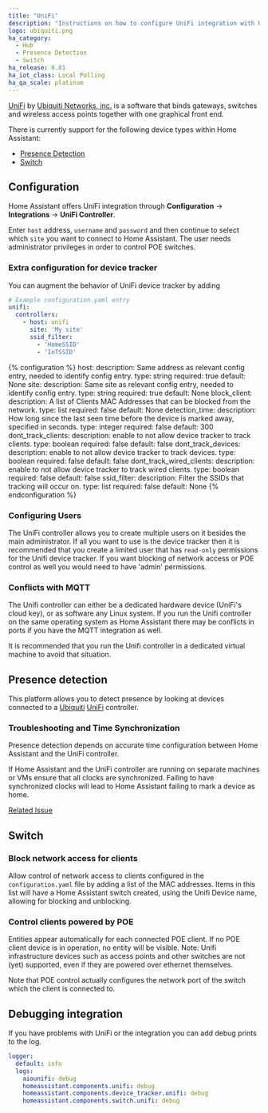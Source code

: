```yaml
---
title: "UniFi"
description: "Instructions on how to configure UniFi integration with UniFi Controller by Ubiquiti."
logo: ubiquiti.png
ha_category:
  - Hub
  - Presence Detection
  - Switch
ha_release: 0.81
ha_iot_class: Local Polling
ha_qa_scale: platinum
---
```


[UniFi](https://unifi-sdn.ubnt.com/) by [Ubiquiti Networks, inc.](https://www.ubnt.com/) is a software that binds gateways, switches and wireless access points together with one graphical front end.

There is currently support for the following device types within Home Assistant:

- [Presence Detection](#presence-detection)
- [Switch](#switch)

## Configuration

Home Assistant offers UniFi integration through **Configuration** -> **Integrations** -> **UniFi Controller**.

Enter `host` address, `username` and `password` and then continue to select which `site` you want to connect to Home Assistant. The user needs administrator privileges in order to control POE switches.

### Extra configuration for device tracker

You can augment the behavior of UniFi device tracker by adding

```yaml
# Example configuration.yaml entry
unifi:
  controllers:
    - host: unifi
      site: 'My site'
      ssid_filter:
        - 'HomeSSID'
        - 'IoTSSID'
```

{% configuration %}
host:
  description: Same address as relevant config entry, needed to identify config entry.
  type: string
  required: true
  default: None
site:
  description: Same site as relevant config entry, needed to identify config entry.
  type: string
  required: true
  default: None
block_client:
  description: A list of Clients MAC Addresses that can be blocked from the network.
  type: list
  required: false
  default: None
detection_time:
  description: How long since the last seen time before the device is marked away, specified in seconds.
  type: integer
  required: false
  default: 300
dont_track_clients:
  description: enable to not allow device tracker to track clients.
  type: boolean
  required: false
  default: false
dont_track_devices:
  description: enable to not allow device tracker to track devices.
  type: boolean
  required: false
  default: false
dont_track_wired_clients:
  description: enable to not allow device tracker to track wired clients.
  type: boolean
  required: false
  default: false
ssid_filter:
  description: Filter the SSIDs that tracking will occur on.
  type: list
  required: false
  default: None
{% endconfiguration %}

### Configuring Users

The UniFi controller allows you to create multiple users on it besides the main administrator. If all you want to use is the device tracker then it is recommended that you create a limited user that has `read-only` permissions for the Unifi device tracker. If you want blocking of network access or POE control as well you would need to have 'admin' permissions.

### Conflicts with MQTT

The Unifi controller can either be a dedicated hardware device (UniFi's cloud key), or as software any Linux system. If you run the Unifi controller on the same operating system as Home Assistant there may be conflicts in ports if you have the MQTT integration as well.

It is recommended that you run the Unifi controller in a dedicated virtual machine to avoid that situation.

## Presence detection

This platform allows you to detect presence by looking at devices connected to a [Ubiquiti](http://ubnt.com/) [UniFi](https://www.ubnt.com/enterprise/#unifi) controller.

### Troubleshooting and Time Synchronization

Presence detection depends on accurate time configuration between Home Assistant and the UniFi controller.

If Home Assistant and the UniFi controller are running on separate machines or VMs ensure that all clocks are synchronized. Failing to have synchronized clocks will lead to Home Assistant failing to mark a device as home.

[Related Issue](https://github.com/home-assistant/home-assistant/issues/10507)

## Switch

### Block network access for clients

Allow control of network access to clients configured in the `configuration.yaml` file by adding a list of the MAC addresses. Items in this list will have a Home Assistant switch created, using the Unifi Device name, allowing for blocking and unblocking.

### Control clients powered by POE

Entities appear automatically for each connected POE client. If no POE client device is in operation, no entity will be visible. Note: Unifi infrastructure devices such as access points and other switches are not (yet) supported, even if they are powered over ethernet themselves.

Note that POE control actually configures the network port of the switch which the client is connected to.

## Debugging integration

If you have problems with UniFi or the integration you can add debug prints to the log.

```yaml
logger:
  default: info
  logs:
    aiounifi: debug
    homeassistant.components.unifi: debug
    homeassistant.components.device_tracker.unifi: debug
    homeassistant.components.switch.unifi: debug
```
